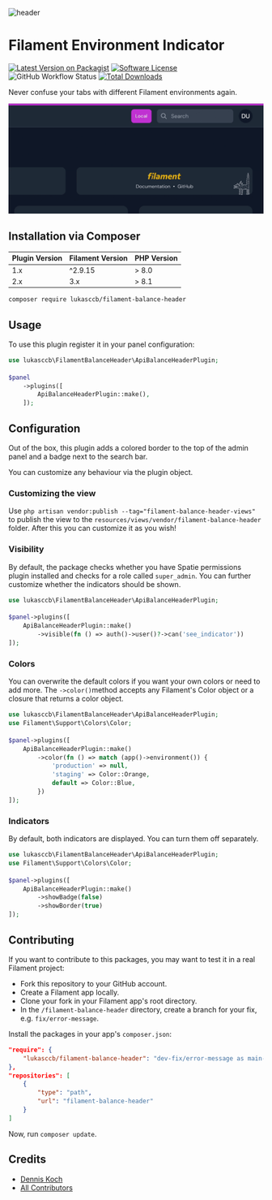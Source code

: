 ![header](./.github/resources/lukasccb-api-balance-header.png)


# Filament Environment Indicator

[![Latest Version on Packagist](https://img.shields.io/packagist/v/lukasccb/filament-balance-header.svg?include_prereleases)](https://packagist.org/packages/lukasccb/filament-balance-header)
[![Software License](https://img.shields.io/badge/license-MIT-brightgreen.svg)](LICENSE.md)
![GitHub Workflow Status](https://img.shields.io/github/actions/workflow/status/lukasccb/filament-balance-header/code-style.yml?branch=main&label=Code%20style&style=flat-square)
[![Total Downloads](https://img.shields.io/packagist/dt/lukasccb/filament-balance-header.svg)](https://packagist.org/packages/lukasccb/filament-balance-header)

Never confuse your tabs with different Filament environments again.

![Screenshot](./.github/resources/preview.gif)

## Installation via Composer

| Plugin Version | Filament Version | PHP Version |
|----------------|-----------------|-------------|
| 1.x            | ^2.9.15   | \> 8.0      |
| 2.x            | 3.x             | \> 8.1      |

```bash
composer require lukasccb/filament-balance-header
```

## Usage

To use this plugin register it in your panel configuration:

```php
use lukasccb\FilamentBalanceHeader\ApiBalanceHeaderPlugin;

$panel
    ->plugins([
        ApiBalanceHeaderPlugin::make(),
    ]);
```

## Configuration

Out of the box, this plugin adds a colored border to the top of the admin panel and a badge next to the search bar.

You can customize any behaviour via the plugin object.

### Customizing the view
Use `php artisan vendor:publish --tag="filament-balance-header-views"` to publish the view to the `resources/views/vendor/filament-balance-header` folder. After this you can customize it as you wish!

### Visibility

By default, the package checks whether you have Spatie permissions plugin installed and checks for a role called `super_admin`. You can further customize whether the indicators should be shown.

```php
use lukasccb\FilamentBalanceHeader\ApiBalanceHeaderPlugin;

$panel->plugins([
    ApiBalanceHeaderPlugin::make()
        ->visible(fn () => auth()->user()?->can('see_indicator'))
]);
```

### Colors

You can overwrite the default colors if you want your own colors or need to add more. The `->color()`method accepts any Filament's Color object or a closure that returns a color object.

```php
use lukasccb\FilamentBalanceHeader\ApiBalanceHeaderPlugin;
use Filament\Support\Colors\Color;

$panel->plugins([
    ApiBalanceHeaderPlugin::make()
        ->color(fn () => match (app()->environment()) {
            'production' => null,
            'staging' => Color::Orange,
            default => Color::Blue,
        })
]);
```

### Indicators

By default, both indicators are displayed. You can turn them off separately.

```php
use lukasccb\FilamentBalanceHeader\ApiBalanceHeaderPlugin;
use Filament\Support\Colors\Color;

$panel->plugins([
    ApiBalanceHeaderPlugin::make()
        ->showBadge(false)
        ->showBorder(true)            
]);
```

## Contributing

If you want to contribute to this packages, you may want to test it in a real Filament project:

- Fork this repository to your GitHub account.
- Create a Filament app locally.
- Clone your fork in your Filament app's root directory.
- In the `/filament-balance-header` directory, create a branch for your fix, e.g. `fix/error-message`.

Install the packages in your app's `composer.json`:

```json
"require": {
    "lukasccb/filament-balance-header": "dev-fix/error-message as main-dev",
},
"repositories": [
    {
        "type": "path",
        "url": "filament-balance-header"
    }
]
```

Now, run `composer update`.

## Credits
- [Dennis Koch](https://github.com/lukasccb)
- [All Contributors](../../contributors)
